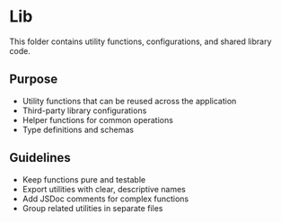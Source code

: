 # Lib

This folder contains utility functions, configurations, and shared library code.

## Purpose

- Utility functions that can be reused across the application
- Third-party library configurations
- Helper functions for common operations
- Type definitions and schemas

## Guidelines

- Keep functions pure and testable
- Export utilities with clear, descriptive names
- Add JSDoc comments for complex functions
- Group related utilities in separate files
